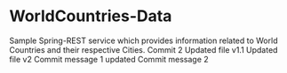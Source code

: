 # WorldCountries-Data

Sample Spring-REST service which provides information related to World Countries and their respective Cities.
Commit 2
Updated file v1.1
Updated file v2
Commit message 1 updated
Commit message 2